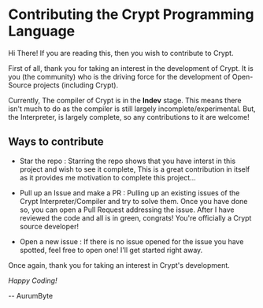 # Contributing the Crypt Programming Language

Hi There! If you are reading this, then you wish to contribute to Crypt. 

First of all, thank you for taking an interest in the development of Crypt. It is you (the community) who is the driving force for the development of Open-Source projects (including Crypt).

Currently, The compiler of Crypt is in the **Indev** stage. This means there isn't much to do as the compiler is still largely incomplete/experimental.
But, the Interpreter, is largely complete, so any contributions to it are welcome!

## Ways to contribute
 - Star the repo : Starring the repo shows that you have interst in this project and wish to see it complete, This is a great contribution in itself as it provides me motivation to complete this project...

 - Pull up an Issue and make a PR : Pulling up an existing issues of the Crypt Interpreter/Compiler and try to solve them. Once you have done so, you can open a Pull Request addressing the issue. After I have reviewed the code and all is in green, congrats! You're officially a Crypt source developer!

 - Open a new issue : If there is no issue opened for the issue you have spotted, feel free to open one! I'll get started right away.

Once again, thank you for taking an interest in Crypt's development.

*Happy Coding!*

  -- AurumByte
